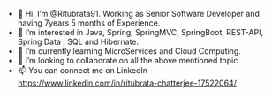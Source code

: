 - 👋 Hi, I’m @Ritubrata91. Working as Senior Software Developer and having 7years 5 months of Experience.
- 👀 I’m interested in Java, Spring, SpringMVC, SpringBoot, REST-API, Spring Data , SQL and Hibernate. 
- 🌱 I’m currently learning MicroServices and Cloud Computing. 
- 💞️ I’m looking to collaborate on all the above mentioned topic
- 📫 You can connect me on LinkedIn https://www.linkedin.com/in/ritubrata-chatterjee-17522064/

<!---
Ritubrata91/Ritubrata91 is a ✨ special ✨ repository because its `README.md` (this file) appears on your GitHub profile.
You can click the Preview link to take a look at your changes.
--->
